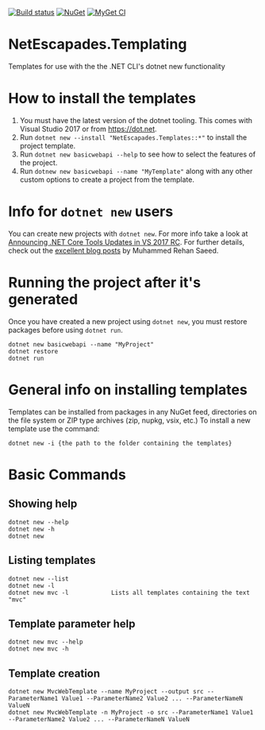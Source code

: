 [![Build status](https://ci.appveyor.com/api/projects/status/6avtkt99llayaeaw?svg=true)](https://ci.appveyor.com/project/andrewlock/netescapades-templates)
[![NuGet](https://img.shields.io/nuget/v/NetEscapades.Templates.svg)](https://www.nuget.org/packages/NetEscapades.Templates/)
[![MyGet CI](https://img.shields.io/myget/andrewlock-ci/v/NetEscapades.Templates.svg)](http://myget.org/gallery/andrewlock-ci)

# NetEscapades.Templating
Templates for use with the the .NET CLI's dotnet new functionality

# How to install the templates

1. You must have the latest version of the dotnet tooling. This comes with Visual Studio 2017 or from https://dot.net. 
2. Run `dotnet new --install "NetEscapades.Templates::*"` to install the project template. 
3. Run `dotnet new basicwebapi --help` to see how to select the features of the project. 
4. Run `dotnew new basicwebapi --name "MyTemplate"` along with any other custom options to create a project from the template.

# Info for `dotnet new` users

You can create new projects with `dotnet new`. For more info take a look at
[Announcing .NET Core Tools Updates in VS 2017 RC](https://blogs.msdn.microsoft.com/dotnet/2017/02/07/announcing-net-core-tools-updates-in-vs-2017-rc/). For further details, check out the [excellent blog posts](http://rehansaeed.com/custom-project-templates-using-dotnet-new/) by Muhammed Rehan Saeed.

# Running the project after it's generated

Once you have created a new project using `dotnet new`, you must restore packages before using `dotnet run`.

```
dotnet new basicwebapi --name "MyProject" 
dotnet restore
dotnet run
```

# General info on installing templates

Templates can be installed from packages in any NuGet feed, directories on the file system or ZIP type archives (zip, nupkg, vsix, etc.)
To install a new template use the command:

    dotnet new -i {the path to the folder containing the templates}

# Basic Commands
## Showing help

    dotnet new --help
    dotnet new -h
    dotnet new

## Listing templates

    dotnet new --list
    dotnet new -l
    dotnet new mvc -l            Lists all templates containing the text "mvc"

## Template parameter help

    dotnet new mvc --help
    dotnet new mvc -h

## Template creation

    dotnet new MvcWebTemplate --name MyProject --output src --ParameterName1 Value1 --ParameterName2 Value2 ... --ParameterNameN ValueN
    dotnet new MvcWebTemplate -n MyProject -o src --ParameterName1 Value1 --ParameterName2 Value2 ... --ParameterNameN ValueN

